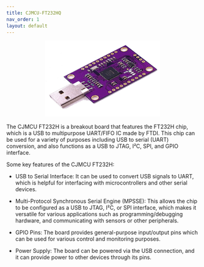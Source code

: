 ```yaml
---
title: CJMCU-FT232HQ
nav_order: 1
layout: default
---
```


<div style="text-align: center;">
    <img src="https://github.com/AlienWolfX/HackLab/blob/main/assets/images/cjmcu-ft232hq.jpg" alt="CJMCU-FT232H" width="300" height="200">
</div>

The CJMCU FT232H is a breakout board that features the FT232H chip, which is a USB to multipurpose UART/FIFO IC made by FTDI. This chip can be used for a variety of purposes including USB to serial (UART) conversion, and also functions as a USB to JTAG, I²C, SPI, and GPIO interface.

Some key features of the CJMCU FT232H:

* USB to Serial Interface: It can be used to convert USB signals to UART, which is helpful for interfacing with microcontrollers and other serial devices.

* Multi-Protocol Synchronous Serial Engine (MPSSE): This allows the chip to be configured as a USB to JTAG, I²C, or SPI interface, which makes it versatile for various applications such as programming/debugging hardware, and communicating with sensors or other peripherals.

* GPIO Pins: The board provides general-purpose input/output pins which can be used for various control and monitoring purposes.

* Power Supply: The board can be powered via the USB connection, and it can provide power to other devices through its pins.
